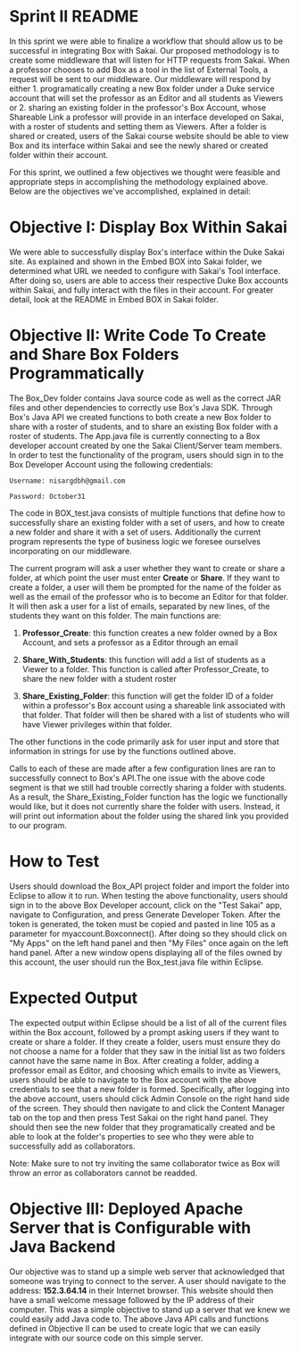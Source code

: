 # Sprint II README

In this sprint we were able to finalize a workflow that should allow us to be successful in integrating Box with Sakai. Our proposed methodology is to create some middleware that will listen for HTTP requests from Sakai. When a professor chooses to add Box as a tool in the list of External Tools, a request will be sent to our middleware. Our middleware will respond by either 1. programatically creating a new Box folder under a Duke service account that will set the professor as an Editor and all students as Viewers or 2. sharing an existing folder in the professor's Box Account, whose Shareable Link a professor will provide in an interface developed on Sakai, with a roster of students and setting them as Viewers. After a folder is shared or created, users of the Sakai course website should be able to view Box and its interface within Sakai and see the newly shared or created folder within their account.

For this sprint, we outlined a few objectives we thought were feasible and appropriate steps in accomplishing the methodology explained above. Below are the objectives we've accomplished, explained in detail:


# Objective I: Display Box Within Sakai

We were able to successfully display Box's interface within the Duke Sakai site. As explained and shown in the Embed BOX into Sakai folder, we determined what URL we needed to configure with Sakai's Tool interface. After doing so, users are able to access their respective Duke Box accounts within Sakai, and fully interact with the files in their account. For greater detail, look at the README in Embed BOX in Sakai folder.

# Objective II: Write Code To Create and Share Box Folders Programmatically

The Box_Dev folder contains Java source code as well as the correct JAR files and other dependencies to correctly use Box's Java SDK. Through Box's Java API we created functions to both create a new Box folder to share with a roster of students, and to share an existing Box folder with a roster of students. The App.java file is currently connecting to a Box developer account created by one the Sakai Client/Server team members. In order to test the functionality of the program, users should sign in to the Box Developer Account using the following credentials:

    Username: nisargdbh@gmail.com

    Password: October31

The code in BOX_test.java consists of multiple functions that define how to successfully share an existing folder with a set of users, and how to create a new folder and share it with a set of users. Additionally the current program represents the type of business logic we foresee ourselves incorporating on our middleware. 

The current program will ask a user whether they want to create or share a folder, at which point the user must enter **Create** or **Share**. If they want to create a folder, a user will them be prompted for the name of the folder as well as the email of the professor who is to become an Editor for that folder. It will then ask a user for a list of emails, separated by new lines, of the students they want on this folder. The main functions are: 

1. **Professor_Create**: this function creates a new folder owned by a Box Account, and sets a professor as a Editor through an email

2. **Share_With_Students**: this function will add a list of students as a Viewer to a folder. This function is called after Professor_Create, to share the new folder with a student roster

3. **Share_Existing_Folder**: this function will get the folder ID of a folder within a professor's Box account using a shareable link associated with that folder. That folder will then be shared with a list of students who will have Viewer privileges within that folder.

The other functions in the code primarily ask for user input and store that information in strings for use by the functions outlined above.

Calls to each of these are made after a few configuration lines are ran to successfully connect to Box's API.The one issue with the above code segment is that we still had trouble correctly sharing a folder with students. As a result, the Share_Existing_Folder function has the logic we functionally would like, but it does not currently share the folder with users. Instead, it will print out information about the folder using the shared link you provided to our program.



# How to Test

Users should download the Box_API project folder and import the folder into Eclipse to allow it to run. When testing the above functionality, users should sign in to the above Box Developer account, click on the "Test Sakai" app, navigate to Configuration, and press Generate Developer Token. After the token is generated, the token must be copied and pasted in line 105 as a parameter for myaccount.Boxconnect(). After doing so they should click on "My Apps" on the left hand panel and then "My Files" once again on the left hand panel. After a new window opens displaying all of the files owned by this account, the user should run the Box_test.java file within Eclipse. 

# Expected Output

The expected output within Eclipse should be a list of all of the current files within the Box account, followed by a prompt asking users if they want to create or share a folder. If they create a folder, users must ensure they do not choose a name for a folder that they saw in the initial list as two folders cannot have the same name in Box. After creating a folder, adding a professor email as Editor, and choosing which emails to invite as Viewers, users should be able to navigate to the Box account with the above credentials to see that a new folder is formed. Specifically, after logging into the above account, users should click Admin Console on the right hand side of the screen. They should then navigate to and click the Content Manager tab on the top and then press Test Sakai on the right hand panel. They should then see the new folder that they programatically created and be able to look at the folder's properties to see who they were able to successfully add as collaborators. 

Note: Make sure to not try inviting the same collaborator twice as Box will throw an error as collaborators cannot be readded.

 
# Objective III: Deployed Apache Server that is Configurable with Java Backend

Our objective was to stand up a simple web server that acknowledged that someone was trying to connect to the server. A user should navigate to the address: **152.3.64.14** in their Internet browser. This website should then have a small welcome message followed by the IP address of their computer. This was a simple objective to stand up a server that we knew we could easily add Java code to. The above Java API calls and functions defined in Objective II can be used to create logic that we can easily integrate with our source code on this simple server. 